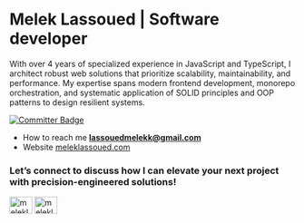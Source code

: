 <h1>Melek Lassoued | Software developer</h1>
<p><b></b>With over 4 years of specialized experience in JavaScript and TypeScript, I architect robust web solutions that prioritize scalability, maintainability, and performance. My expertise spans modern frontend development, monorepo orchestration, and systematic application of SOLID principles and OOP patterns to design resilient systems.</p>

[![Committer Badge](https://user-badge.committers.top/tunisia_private/meleklassoued.svg)](https://user-badge.committers.top/tunisia_private/meleklassoued)

- How to reach me **lassouedmelekk@gmail.com**
- Website [meleklassoued.com](https://meleklassoued.com)

<h3 align="left">Let’s connect to discuss how I can elevate your next project with precision-engineered solutions!</h3>
<p align="left">
<a href="https://twitter.com/meleklassoued" target="blank"><img align="center" src="https://raw.githubusercontent.com/rahuldkjain/github-profile-readme-generator/master/src/images/icons/Social/twitter.svg" alt="meleklassoued" height="30" width="40" /></a>
<a href="https://linkedin.com/in/meleklassoued" target="__blank"><img align="center" src="https://raw.githubusercontent.com/rahuldkjain/github-profile-readme-generator/master/src/images/icons/Social/linked-in-alt.svg" alt="meleklassoued" height="30" width="40" /></a>
</p>


